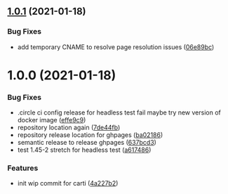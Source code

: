 ## [1.0.1](https://github.com/createdreamtech/carti-website/compare/1.0.0...1.0.1) (2021-01-18)


### Bug Fixes

* add temporary CNAME to resolve page resolution issues ([06e89bc](https://github.com/createdreamtech/carti-website/commit/06e89bca926b7db5f121c556bf9d5bc0a7822d06))

# 1.0.0 (2021-01-18)


### Bug Fixes

* .circle ci config release for headless test fail maybe try new version of docker image ([effe9c9](https://github.com/createdreamtech/carti-website/commit/effe9c9bf74c72ad838246d955587c8a26fa2713))
* repository location again ([7de44fb](https://github.com/createdreamtech/carti-website/commit/7de44fb30578d4216a3e63c93202be2398257c63))
* repository release location for ghpages ([ba02186](https://github.com/createdreamtech/carti-website/commit/ba021864b2118f2b5ee80430c94ac56c8a81fec9))
* semantic release to release ghpages ([637bcd3](https://github.com/createdreamtech/carti-website/commit/637bcd358d6bf0e7bc27508ebb20062643441bf6))
* test 1.45-2 stretch for headless test ([a617486](https://github.com/createdreamtech/carti-website/commit/a6174869619adc9d4d444d8d975a9f7275265b87))


### Features

* init wip commit for carti ([4a227b2](https://github.com/createdreamtech/carti-website/commit/4a227b2e0d5c04169aabe9198df90473b86de299))
